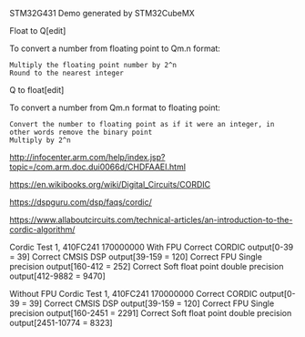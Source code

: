 STM32G431 Demo generated by STM32CubeMX

Float to Q[edit]

To convert a number from floating point to Qm.n format:

    Multiply the floating point number by 2^n
    Round to the nearest integer

Q to float[edit]

To convert a number from Qm.n format to floating point:

    Convert the number to floating point as if it were an integer, in other words remove the binary point
    Multiply by 2^n

http://infocenter.arm.com/help/index.jsp?topic=/com.arm.doc.dui0066d/CHDFAAEI.html

https://en.wikibooks.org/wiki/Digital_Circuits/CORDIC

https://dspguru.com/dsp/faqs/cordic/

https://www.allaboutcircuits.com/technical-articles/an-introduction-to-the-cordic-algorithm/

Cordic Test 1, 410FC241 170000000
With FPU
Correct CORDIC output[0-39 = 39]
Correct CMSIS DSP output[39-159 = 120]
Correct FPU Single precision output[160-412 = 252]
Correct Soft float point double precision output[412-9882 = 9470]

Without FPU
Cordic Test 1, 410FC241 170000000
Correct CORDIC output[0-39 = 39]
Correct CMSIS DSP output[39-159 = 120]
Correct FPU Single precision output[160-2451 = 2291]
Correct Soft float point double precision output[2451-10774 = 8323]
